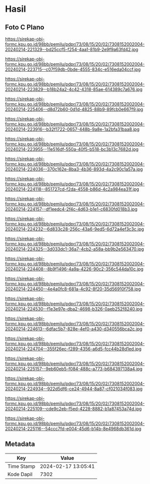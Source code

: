 # Hasil

## Foto C Plano

https://sirekap-obj-formc.kpu.go.id/98bb/pemilu/pdpr/73/08/15/20/02/7308152002004-20240214-221329--bd25ccf5-f254-4aa1-81b9-2e9f9a63fd42.jpg

https://sirekap-obj-formc.kpu.go.id/98bb/pemilu/pdpr/73/08/15/20/02/7308152002004-20240214-223715--c07f59db-0bde-4555-834c-e516eda04ccf.jpg

https://sirekap-obj-formc.kpu.go.id/98bb/pemilu/pdpr/73/08/15/20/02/7308152002004-20240214-223829--b18b24a2-4c42-4318-85ae-614389c7a676.jpg

https://sirekap-obj-formc.kpu.go.id/98bb/pemilu/pdpr/73/08/15/20/02/7308152002004-20240214-225406--d8d72b60-0d1d-4825-88b9-89fcb0e667f9.jpg

https://sirekap-obj-formc.kpu.go.id/98bb/pemilu/pdpr/73/08/15/20/02/7308152002004-20240214-223916--b32f1722-0657-448b-9a8e-1a2bfa31baa8.jpg

https://sirekap-obj-formc.kpu.go.id/98bb/pemilu/pdpr/73/08/15/20/02/7308152002004-20240214-223955--11e516df-550a-40f5-b518-bc3b13c7682d.jpg

https://sirekap-obj-formc.kpu.go.id/98bb/pemilu/pdpr/73/08/15/20/02/7308152002004-20240214-224036--370c162e-8ba3-4b36-893d-4a2c90c1a57a.jpg

https://sirekap-obj-formc.kpu.go.id/98bb/pemilu/pdpr/73/08/15/20/02/7308152002004-20240214-224118--851727cd-f2da-4558-b86d-4c2a984ea31f.jpg

https://sirekap-obj-formc.kpu.go.id/98bb/pemilu/pdpr/73/08/15/20/02/7308152002004-20240214-224157--df1eedc4-2f4c-4d63-b1e1-c6830fd018b3.jpg

https://sirekap-obj-formc.kpu.go.id/98bb/pemilu/pdpr/73/08/15/20/02/7308152002004-20240214-224232--6d833c28-256c-43a6-9ed5-6d72a4ef3c3c.jpg

https://sirekap-obj-formc.kpu.go.id/98bb/pemilu/pdpr/73/08/15/20/02/7308152002004-20240214-224325--3d033dc1-36a7-4cb2-a58a-bb9b2e563470.jpg

https://sirekap-obj-formc.kpu.go.id/98bb/pemilu/pdpr/73/08/15/20/02/7308152002004-20240214-224408--8b9f1496-4a9a-4226-90c2-356c544da10c.jpg

https://sirekap-obj-formc.kpu.go.id/98bb/pemilu/pdpr/73/08/15/20/02/7308152002004-20240214-224450--4e4a0fc8-681a-4c92-8f20-35d56910f758.jpg

https://sirekap-obj-formc.kpu.go.id/98bb/pemilu/pdpr/73/08/15/20/02/7308152002004-20240214-224530--f1e3e97e-dba2-4698-b326-0aeb252f8240.jpg

https://sirekap-obj-formc.kpu.go.id/98bb/pemilu/pdpr/73/08/15/20/02/7308152002004-20240214-224613--6dfac5b7-828e-4ef0-a430-d340556bca2c.jpg

https://sirekap-obj-formc.kpu.go.id/98bb/pemilu/pdpr/73/08/15/20/02/7308152002004-20240214-224704--355f26ec-f289-4356-a6d5-fcc44b28d1ed.jpg

https://sirekap-obj-formc.kpu.go.id/98bb/pemilu/pdpr/73/08/15/20/02/7308152002004-20240214-225157--9eb60eb5-f084-488c-a773-b684397138a4.jpg

https://sirekap-obj-formc.kpu.go.id/98bb/pemilu/pdpr/73/08/15/20/02/7308152002004-20240214-224934--922d5df6-ce24-4944-8a87-cf021034f083.jpg

https://sirekap-obj-formc.kpu.go.id/98bb/pemilu/pdpr/73/08/15/20/02/7308152002004-20240214-225109--cde9c2eb-f5ed-4228-8882-b1a87453a74d.jpg

https://sirekap-obj-formc.kpu.go.id/98bb/pemilu/pdpr/73/08/15/20/02/7308152002004-20240214-225116--54ccc7fd-e004-45d6-b14b-8e4968db361d.jpg


## Metadata

| Key        | Value               |
| ---------- | ------------------- |
| Time Stamp | 2024-02-17 13:05:41 |
| Kode Dapil | 7302                |



